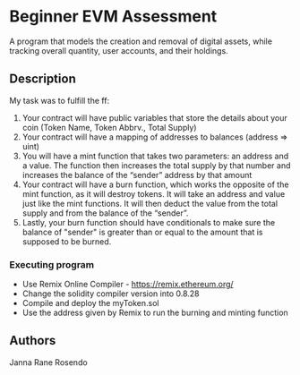 # Beginner EVM Assessment

A program that models the creation and removal of digital assets, while tracking overall quantity, user accounts, and their holdings.

## Description

My task was to fulfill the ff:

1. Your contract will have public variables that store the details about your coin (Token Name, Token Abbrv., Total Supply)
2. Your contract will have a mapping of addresses to balances (address => uint)
3. You will have a mint function that takes two parameters: an address and a value.
   The function then increases the total supply by that number and increases the balance 
   of the “sender” address by that amount
4. Your contract will have a burn function, which works the opposite of the mint function, as it will destroy tokens. 
   It will take an address and value just like the mint functions. It will then deduct the value from the total supply 
   and from the balance of the “sender”.
5. Lastly, your burn function should have conditionals to make sure the balance of "sender" is greater than or equal 
   to the amount that is supposed to be burned.

### Executing program

* Use Remix Online Compiler - https://remix.ethereum.org/
* Change the solidity compiler version into 0.8.28
* Compile and deploy the myToken.sol
* Use the address given by Remix to run the burning and minting function
  
## Authors

Janna Rane Rosendo
